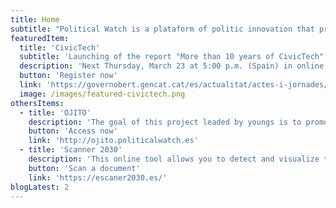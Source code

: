 ```yaml
---
title: Home
subtitle: "Political Watch is a plataform of politic innovation that promotes the monitoring, surveillance and citizen participation through developments based on civic technologies to promote the sustainable development."
featuredItem:
  title: 'CivicTech'
  subtitle: 'Launching of the report "More than 10 years of CivicTech"'
  description: 'Next Thursday, March 23 at 5:00 p.m. (Spain) in online format, Political Watch launches the report "More than 10 years of CivicTech", a report made for the Generalitat de Catalinya with a focus on citizen participation. In this event, findings from the current moment in the sector will be shared, recommendations will be made to relevant stakeholders and discussions will be held with organizations from Spain and Latin America about its future.'
  button: 'Register now'
  link: 'https://governobert.gencat.cat/es/actualitat/actes-i-jornades/setmana-govern-obert-2023/estudi-civictech/'
  image: /images/featured-civictech.png
othersItems:
  - title: 'OJITO'
    description: 'The goal of this project leaded by youngs is to promote a culture of accountability of the public decision makers through the monitoring of the activity of the parliamentary groups and the government around a set of selected topics and the development of a campaign of public impact.'
    button: 'Access now'
    link: 'http://ojito.politicalwatch.es'
  - title: 'Scanner 2030'
    description: 'This online tool allows you to detect and visualize the presence of the different United Nations Sustainable Development Goals (SDGs) in any text.'
    button: 'Scan a document'
    link: 'https://escaner2030.es/'
blogLatest: 2
---
```

<hero></hero>

<newsletter light></newsletter>

<featured
  title="At hands"
  :featured="featuredItem"
  :others="othersItems">
</featured>

<lines-of-work></lines-of-work>

<!---
<banner
  bg="/images/bgbanner.jpg"
  title="Lorem ipsum dolor sit amet, consectetur adipiscing elit."
  description="Political Watch es la plataforma formada por tecnólogas, economistas y periodistas que se inscribe dentro de la estrategia de CIECODE como una de sus principales líneas de trabajo."
  button="Saber más"
  link="#enlace">
</banner>

<banner
  title="Lorem ipsum dolor sit amet, consectetur adipiscing elit."
  description="Political Watch es la plataforma formada por tecnólogas, economistas y periodistas que se inscribe dentro de la estrategia de CIECODE como una de sus principales líneas de trabajo."
  button="Saber más"
  link="#enlace">
</banner>
-->

<blog-latest></blog-latest>
